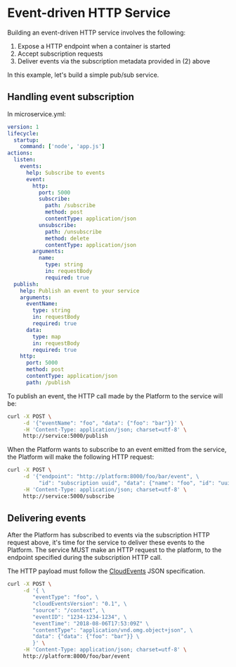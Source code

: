 # Event-driven HTTP Service

Building an event-driven HTTP service involves the following:

1. Expose a HTTP endpoint when a container is started
2. Accept subscription requests
3. Deliver events via the subscription metadata provided in (2) above

In this example, let's build a simple pub/sub service.

## Handling event subscription

In microservice.yml:

```yaml
version: 1
lifecycle:
  startup:
    command: ['node', 'app.js']
actions:
  listen:
    events:
      help: Subscribe to events
      event:
        http:
          port: 5000
          subscribe:
            path: /subscribe
            method: post
            contentType: application/json
          unsubscribe:
            path: /unsubscribe
            method: delete
            contentType: application/json
        arguments:
          name:
            type: string
            in: requestBody
            required: true
  publish:
    help: Publish an event to your service
    arguments:
      eventName:
        type: string
        in: requestBody
        required: true
      data:
        type: map
        in: requestBody
        required: true
    http:
      port: 5000
      method: post
      contentType: application/json
      path: /publish
```

To publish an event, the HTTP call made by the Platform to the service will be:

```sh
curl -X POST \
     -d '{"eventName": "foo", "data": {"foo": "bar"}}' \
     -H 'Content-Type: application/json; charset=utf-8' \
     http://service:5000/publish
```

When the Platform wants to subscribe to an event emitted from the service, the
Platform will make the following HTTP request:

```sh
curl -X POST \
     -d '{"endpoint": "http://platform:8000/foo/bar/event", \
          "id": "subscription uuid", "data": {"name": "foo", "id": "uuid"}}' \
     -H 'Content-Type: application/json; charset=utf-8' \
     http://service:5000/subscribe
```

## Delivering events

After the Platform has subscribed to events via the subscription HTTP request above,
it's time for the service to deliver these events to the Platform.
The service MUST make an HTTP request to the platform, to the endpoint
specified during the subscription HTTP call.

The HTTP payload must follow the
[CloudEvents](https://github.com/cloudevents/spec/blob/master/json-format.md)
JSON specification.

```sh
curl -X POST \
     -d '{ \
        "eventType": "foo", \
        "cloudEventsVersion": "0.1", \
        "source": "/context", \
        "eventID": "1234-1234-1234", \
        "eventTime": "2018-08-06T17:53:09Z" \
        "contentType": "application/vnd.omg.object+json", \
        "data": {"data": {"foo": "bar"}} \
        }' \
     -H 'Content-Type: application/json; charset=utf-8' \
     http://platform:8000/foo/bar/event
```
